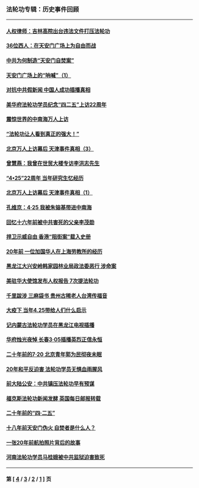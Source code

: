### 法轮功专辑：历史事件回顾
---
#### [人权律师：吉林高院出台违法文件打压法轮功](../../pages/nf5793/n13825665.md?11210430) 
#### [36位西人：在天安门广场上为自由而战](../../pages/nf5793/n13390029.md?11210430) 
#### [中共为何制造“天安门自焚案”](../../pages/nf5793/n13183270.md?11210430) 
#### [天安门广场上的“呐喊”（1）](../../pages/nf5793/n13105277.md?11210430) 
#### [对抗中共假新闻 中国人成功插播真相](../../pages/nf5793/n12910618.md?11210430) 
#### [美华府法轮功学员纪念“四二五”上访22周年](../../pages/nf5793/n12904445.md?11210430) 
#### [震惊世界的中南海万人上访](../../pages/nf5793/n12903976.md?11210430) 
#### [“法轮功让人看到真正的强大！”](../../pages/nf5793/n12903195.md?11210430) 
#### [北京万人上访幕后 天津事件真相（3）](../../pages/nf5793/n12902807.md?11210430) 
#### [曾慧燕：我曾在世贸大楼专访李洪志先生](../../pages/nf5793/n12898729.md?11210430) 
#### [“4•25”22周年 当年研究生忆经历](../../pages/nf5793/n12894152.md?11210430) 
#### [北京万人上访幕后 天津事件真相（1）](../../pages/nf5793/n12885174.md?11210430) 
#### [孔维京：4·25 我被朱镕基带进中南海](../../pages/nf5793/n12864987.md?11210430) 
#### [回忆十六年前被中共害死的父亲李茂勋](../../pages/nf5793/n12880270.md?11210430) 
#### [捍卫示威自由 香港“阻街案”载入史册](../../pages/nf5793/n12811245.md?11210430) 
#### [20年前 一位加国华人在上海劳教所的经历](../../pages/nf5793/n12707932.md?11210430) 
#### [黑龙江大兴安岭韩家园林业局政法委恶行 涉命案](../../pages/nf5793/n12622815.md?11210430) 
#### [美驻华大使馆发布人权报告 7次提法轮功](../../pages/nf5793/n12520541.md?11210430) 
#### [千里跋涉 三麻袋书 贵州古稀老人台湾传福音](../../pages/nf5793/n12198750.md?11210430) 
#### [大疫下 当年4.25带给人们什么启示](../../pages/nf5793/n12058565.md?11210430) 
#### [记内蒙古法轮功学员在黑龙江电视插播](../../pages/nf5793/n11699194.md?11210430) 
#### [华府烛光夜悼 长春3·05插播英烈正信永恒](../../pages/nf5793/n11397432.md?11210430) 
#### [二十年前的7·20 北京青年郭为民彻夜未眠](../../pages/nf5793/n11354195.md?11210430) 
#### [20年和平反迫害 法轮功学员无惧血雨腥风](../../pages/nf5793/n11348279.md?11210430) 
#### [前大陆公安：中共镇压法轮功早有预谋](../../pages/nf5793/n11352168.md?11210430) 
#### [福克斯法轮功新闻发酵  英国每日邮报转载](../../pages/nf5793/n11285952.md?11210430) 
#### [二十年前的“四·二五”](../../pages/nf5793/n11207639.md?11210430) 
#### [十八年前天安门伪火 自焚者是什么人？](../../pages/nf5793/n10996556.md?11210430) 
#### [一张20年前航拍照片背后的故事](../../pages/nf5793/n10693797.md?11210430) 
#### [河南法轮功学员马桂娥被中共监狱迫害致死](../../pages/nf5793/n10684974.md?11210430) 

---
#### 第 [ [4](./4.md?11210430) / [3](./3.md?11210430) / [2](./2.md?11210430) / [1](./1.md?11210430) ] 页
